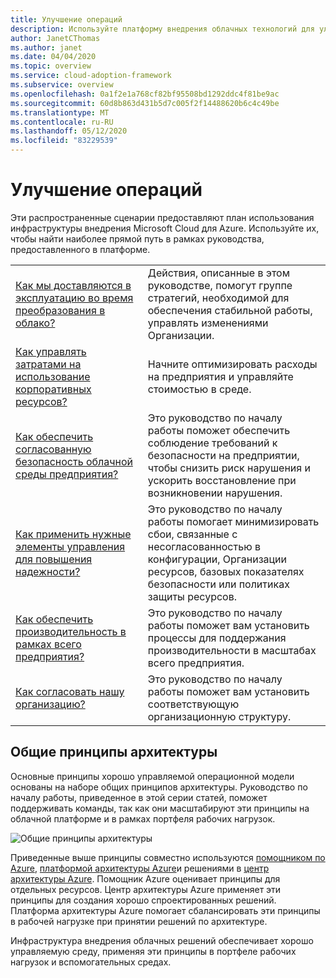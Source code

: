 ```yaml
---
title: Улучшение операций
description: Используйте платформу внедрения облачных технологий для улучшения операций. Эти сценарии позволяют управлять затратами, безопасностью, надежностью, производительностью и многое другое.
author: JanetCThomas
ms.author: janet
ms.date: 04/04/2020
ms.topic: overview
ms.service: cloud-adoption-framework
ms.subservice: overview
ms.openlocfilehash: 0a1f2e1a768cf82bf95508bd1292ddc4f81be9ac
ms.sourcegitcommit: 60d8b863d431b5d7c005f2f14488620b6c4c49be
ms.translationtype: MT
ms.contentlocale: ru-RU
ms.lasthandoff: 05/12/2020
ms.locfileid: "83229539"
---
```

# <a name="improve-operations"></a>Улучшение операций

Эти распространенные сценарии предоставляют план использования инфраструктуры внедрения Microsoft Cloud для Azure. Используйте их, чтобы найти наиболее прямой путь в рамках руководства, предоставленного в платформе.

|                                                                                     |                                                                                                                                |
|-------------------------------------------------------------------------------------|--------------------------------------------------------------------------------------------------------------------------------|
| [Как мы доставляются в эксплуатацию во время преобразования в облако?](./operational-excellence.md)                   | Действия, описанные в этом руководстве, помогут группе стратегий, необходимой для обеспечения стабильной работы, управлять изменениями Организации. |
| [Как управлять затратами на использование корпоративных ресурсов?](./manage-costs.md)                                          | Начните оптимизировать расходы на предприятия и управляйте стоимостью в среде.                                                                           |
| [Как обеспечить согласованную безопасность облачной среды предприятия?](./security.md)             | Это руководство по началу работы поможет обеспечить соблюдение требований к безопасности на предприятии, чтобы снизить риск нарушения и ускорить восстановление при возникновении нарушения.                                       |
| [Как применить нужные элементы управления для повышения надежности?](./reliability.md)                   | Это руководство по началу работы помогает минимизировать сбои, связанные с несогласованностью в конфигурации, Организации ресурсов, базовых показателях безопасности или политиках защиты ресурсов. |
| [Как обеспечить производительность в рамках всего предприятия?](./performance.md)                               | Это руководство по началу работы поможет вам установить процессы для поддержания производительности в масштабах всего предприятия.                               |
| [Как согласовать нашу организацию?](./org-alignment.md)                               | Это руководство по началу работы поможет вам установить соответствующую организационную структуру.                               |

## <a name="shared-architecture-principles"></a>Общие принципы архитектуры

Основные принципы хорошо управляемой операционной модели основаны на наборе общих принципов архитектуры. Руководство по началу работы, приведенное в этой серии статей, поможет поддерживать команды, так как они масштабируют эти принципы на облачной платформе и в рамках портфеля рабочих нагрузок.

![Общие принципы архитектуры](../_images/shared-principles.png)

Приведенные выше принципы совместно используются [помощником по Azure](https://docs.microsoft.com/azure/advisor/advisor-overview), [платформой архитектуры Azure](https://docs.microsoft.com/azure/architecture/framework)и решениями в [центр архитектуры Azure](https://docs.microsoft.com/azure/architecture). Помощник Azure оценивает принципы для отдельных ресурсов. Центр архитектуры Azure применяет эти принципы для создания хорошо спроектированных решений. Платформа архитектуры Azure помогает сбалансировать эти принципы в рабочей нагрузке при принятии решений по архитектуре.

Инфраструктура внедрения облачных решений обеспечивает хорошо управляемую среду, применяя эти принципы в портфеле рабочих нагрузок и вспомогательных средах.
